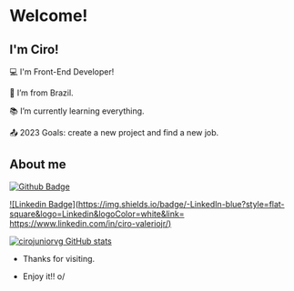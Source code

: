 # Welcome!

 

## I'm Ciro!


:computer: I'm Front-End Developer!

:house_with_garden: I’m from Brazil.

:books: I’m currently learning everything.

:outbox_tray: 2023 Goals: create a new project and find a new job.

 

## About me

[![Github Badge](https://img.shields.io/badge/-Github-000?style=flat-square&logo=Github&logoColor=white&link=https://github.com/cirojuniorvg)](https://github.com/cirojuniorvg)

[![Linkedin Badge](https://img.shields.io/badge/-LinkedIn-blue?style=flat-square&logo=Linkedin&logoColor=white&link= https://www.linkedin.com/in/ciro-valeriojr/)]( https://www.linkedin.com/in/ciro-valeriojr/)

[![cirojuniorvg GitHub stats](https://github-readme-stats.vercel.app/api?username=NOMEGIT)](https://github.com/NOMEGIT/github-readme-stats)
- Thanks for visiting.

- Enjoy it!! o/
